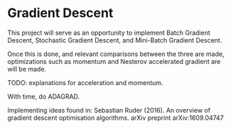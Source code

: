 # Gradient Descent


This project will serve as an opportunity to implement Batch Gradient Descent, Stochastic Gradient Descent, and Mini-Batch Gradient Descent.

Once this is done, and relevant comparisons between the three are made, optimizations such as momentum and Nesterov accelerated gradient are will be made.

TODO: explanations for acceleration and momentum.

With time, do ADAGRAD.

Implementing ideas found in: Sebastian Ruder (2016). An overview of gradient descent optimisation algorithms. arXiv preprint arXiv:1609.04747


